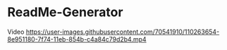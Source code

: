# ReadMe-Generator





Video 
https://user-images.githubusercontent.com/70541910/110263654-8e951180-7f74-11eb-854b-c4a84c79d2b4.mp4

